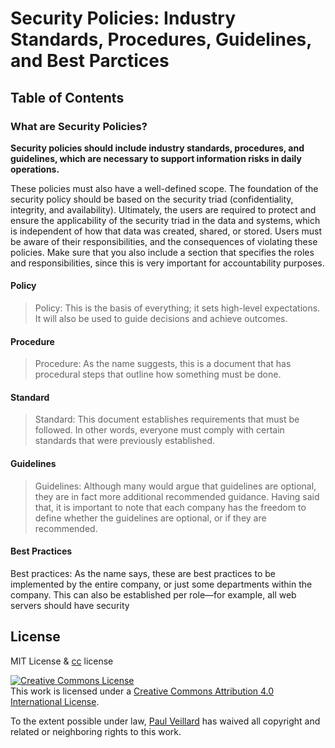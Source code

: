 # Security Policies: Industry Standards, Procedures, Guidelines, and Best Parctices

## Table of Contents

### What are Security Policies?

**Security policies should include industry standards, procedures, and guidelines, which are necessary to support information risks in daily operations.**

These policies must also have a well-defined scope. The foundation of the security policy should be based on the security triad (confidentiality, integrity, and availability).  Ultimately, the users are required to protect and ensure the applicability of the security triad in the data and systems, which is independent of how that data was created, shared, or stored.  Users must be aware of their responsibilities, and the consequences of violating these policies. Make sure that you also include a section that specifies the roles and responsibilities, since this is very important for accountability purposes.

#### Policy

> Policy: This is the basis of everything; it sets high-level expectations. It will also be used to guide decisions and achieve outcomes.



#### Procedure

> Procedure: As the name suggests, this is a document that has procedural steps that outline how something must be done.



#### Standard

> Standard: This document establishes requirements that must be followed. In other words, everyone must comply with certain standards that were previously established.



#### Guidelines

> Guidelines: Although many would argue that guidelines are optional, they are in fact more additional recommended guidance. Having said that, it is important to note that each company has the freedom to define whether the guidelines are optional, or if they are recommended.



#### Best Practices

Best practices: As the name says, these are best practices to be implemented by the entire company, or just some departments within the company. This can also be established per role—for example, all web servers should have security


## License
MIT License & [cc](https://creativecommons.org/licenses/by/4.0/) license

<a rel="license" href="http://creativecommons.org/licenses/by/4.0/"><img alt="Creative Commons License" style="border-width:0" src="https://i.creativecommons.org/l/by/4.0/88x31.png" /></a><br />This work is licensed under a <a rel="license" href="http://creativecommons.org/licenses/by/4.0/">Creative Commons Attribution 4.0 International License</a>.

To the extent possible under law, [Paul Veillard](https://github.com/paulveillard/) has waived all copyright and related or neighboring rights to this work.
